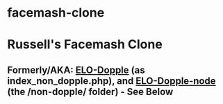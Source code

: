# facemash-clone
 
<h1>Russell's Facemash Clone</h1>
<h2>Formerly/AKA: <a href="https://github.com/netsider/ELO-Dopple">ELO-Dopple</a> (as index_non_dopple.php), and <a href="https://github.com/netsider/ELO-Dopple-node">ELO-Dopple-node</a> (the /non-dopple/ folder) - See Below</h2>
